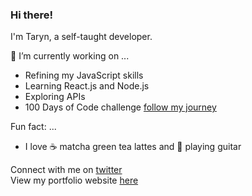 ### Hi there!

I'm Taryn, a self-taught developer. 

🔭 I’m currently working on ...
- Refining my JavaScript skills
- Learning React.js and Node.js
- Exploring APIs
- 100 Days of Code challenge [follow my journey](https://github.com/TK1ng/100-days-of-code/blob/master/log.md)

Fun fact: ...
- I love ☕️ matcha green tea lattes and 🎸 playing guitar



Connect with me on [twitter](https://www.twitter.com/iimkiing)<br>
View my portfolio website [here](http://www.tarynking.me)

